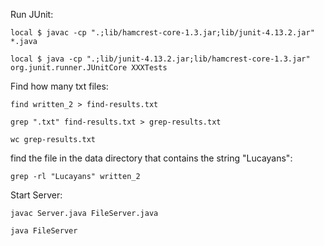 Run JUnit:

`local $ javac -cp ".;lib/hamcrest-core-1.3.jar;lib/junit-4.13.2.jar" *.java`
 
`local $ java -cp ".;lib/junit-4.13.2.jar;lib/hamcrest-core-1.3.jar" org.junit.runner.JUnitCore XXXTests`

Find how many txt files:

`find written_2 > find-results.txt`

`grep ".txt" find-results.txt > grep-results.txt`

`wc grep-results.txt`

find the file in the data directory that contains the string "Lucayans":

`grep -rl "Lucayans" written_2`

Start Server:

`javac Server.java FileServer.java `

`java FileServer`
